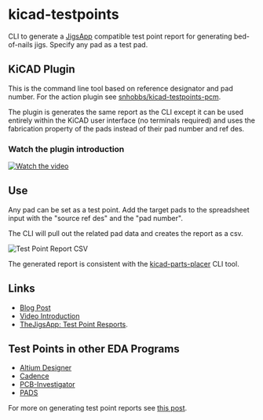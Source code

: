 # kicad-testpoints

CLI to generate a [JigsApp](https://www.thejigsapp.com) compatible test point report for generating bed-of-nails jigs. Specify any pad as a test pad.

## KiCAD Plugin
This is the command line tool based on reference designator and pad number.
For the action plugin see [snhobbs/kicad-testpoints-pcm](https://github.com/snhobbs/kicad-testpoints-pcm).

The plugin is generates the same report as the CLI except it can be used entirely within the KiCAD user interface (no terminals required) and uses the fabrication property of the pads instead of their pad number and ref des.

### Watch the plugin introduction
[![Watch the video](https://img.youtube.com/vi/Z7aEWe4d0jE/hqdefault.jpg)](https://www.youtube.com/embed/Z7aEWe4d0jE)

## Use
Any pad can be set as a test point.
Add the target pads to the spreadsheet input with the "source ref des" and the "pad number".

The CLI will pull out the related pad data and creates the report as a csv.

![Test Point Report CSV](test-point-report.png)

The generated report is consistent with the [kicad-parts-placer](https://github.com/snhobbs/kicad-parts-placer) CLI tool.

## Links
+ [Blog Post](https://www.thejigsapp.com/blog/2024/06/03/kicad-testpoints-plugin/)
+ [Video Introduction](https://www.youtube.com/watch?v=Z7aEWe4d0jE)
+ [TheJigsApp: Test Point Resports](https://www.thejigsapp.com/docs/test-point-report/).

## Test Points in other EDA Programs
+ [ Altium Designer ](https://www.altium.com/documentation/altium-designer/adding-testpoints-pcb)
+ [Cadence](https://resources.pcb.cadence.com/blog/2020-the-pcb-test-point-and-its-importance-to-circuit-board-manufacturing)
+ [PCB-Investigator](https://manual.pcb-investigator.com/pages/test_point_report)
+ [PADS](https://blogs.sw.siemens.com/electronic-systems-design/2020/04/21/test-point-placement-enhancement-in-pads-professional-vx-2-7/)

For more on generating test point reports see [this post](https://www.thejigsapp.com/docs/test-point-report/).
